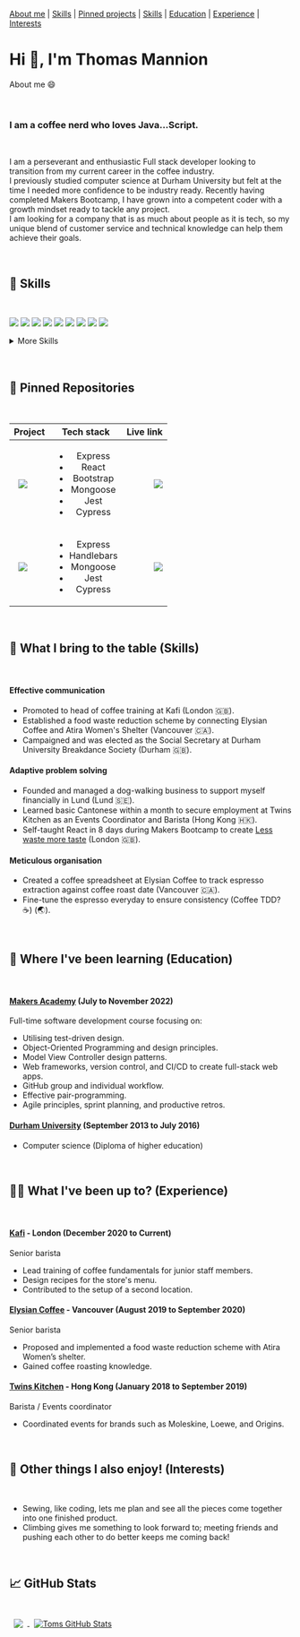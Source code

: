 <div align="left">

[About me](#about_me) | [Skills](#skills) | [Pinned projects](#pinned) | [Skills](#skills) | [Education](#education) | [Experience](#experience) | [Interests](#interests)

<h1>Hi 👋, I'm Thomas Mannion</h1>
</div>

<a name="about_me">About me 😄</a>

<br>

<h3>I am a coffee nerd who loves Java...Script.</h3>

<br>

I am a perseverant and enthusiastic Full stack developer looking to transition from my current career in the coffee industry.
<br>
I previously studied computer science at Durham University but felt at the time I needed more confidence to be industry ready. Recently having completed Makers Bootcamp, I have grown into a competent coder with a growth mindset ready to tackle any project.
<br>
I am looking for a company that is as much about people as it is tech, so my unique blend of customer service and technical knowledge can help them achieve their goals.

<!-- Want to know more about me? [Check out my portfolio.](https://braydoncoyer.dev/) -->

<br>

## <a name="skills"> 💼 Skills</a>

<br>

![](https://img.shields.io/badge/Code-React-informational?style=flat&logo=react&logoColor=white&color=4AB197)
![](https://img.shields.io/badge/Code-Redux-informational?style=flat&logo=Redux&logoColor=white&color=4AB197)
![](https://img.shields.io/badge/Code-JavaScript-informational?style=flat&logo=JavaScript&logoColor=white&color=4AB197)
![](https://img.shields.io/badge/Code-TypeScript-informational?style=flat&logo=TypeScript&logoColor=white&color=4AB197)
![](https://img.shields.io/badge/Code-Node-informational?style=flat&logo=Node&logoColor=white&color=4AB197)
![](https://img.shields.io/badge/Code-Ruby-informational?style=flat&logo=Ruby&logoColor=white&color=4AB197)
![](https://img.shields.io/badge/Code-Java-informational?style=flat&logo=Java&logoColor=white&color=4AB197)
![](https://img.shields.io/badge/Code-MongoDB-informational?style=flat&logo=MongoDB&logoColor=white&color=4AB197)
![](https://img.shields.io/badge/Code-MySQL-informational?style=flat&logo=MySQL&logoColor=white&color=4AB197)

<details>
<summary>More Skills</summary>
<br>

![](https://img.shields.io/badge/Style-CSS-informational?style=flat&logo=css3&logoColor=white&color=4AB197)
![](https://img.shields.io/badge/Style-Tailwind-informational?style=flat&logo=Tailwind-CSS&logoColor=white&color=4AB197)
![](https://img.shields.io/badge/Style-Bootstrap-informational?style=flat&logo=Bootstrap&logoColor=white&color=4AB197)

<br>

![](https://img.shields.io/badge/Test-Jasmine-informational?style=flat&logo=Jasmine&logoColor=white&color=4AB197)
![](https://img.shields.io/badge/Test-Jest-informational?style=flat&logo=jest&logoColor=white&color=4AB197)
![](https://img.shields.io/badge/Test-Cypress-informational?style=flat&logo=Cypress&logoColor=white&color=4AB197)
![](https://img.shields.io/badge/Test-Capybara-informational?style=flat&logo=Capybara&logoColor=white&color=4AB197)

<br>

![](https://img.shields.io/badge/Tools-Docker-informational?style=flat&logo=docker&logoColor=white&color=4AB197)
![](https://img.shields.io/badge/Tools-Actions-informational?style=flat&logo=github-actions&logoColor=white&color=4AB197)
![](https://img.shields.io/badge/Tools-NPM-informational?style=flat&logo=npm&logoColor=white&color=4AB197)
![](https://img.shields.io/badge/Tools-Postman-informational?style=flat&logo=Postman&logoColor=white&color=4AB197)
![](https://img.shields.io/badge/Tools-Photoshop-informational?style=flat&logo=Adobe-Photoshop&logoColor=white&color=4AB197)
![](https://img.shields.io/badge/Tools-GitHub-informational?style=flat&logo=GitHub&logoColor=white&color=4AB197)

</details>

<br>
<br>

## <a name="pinned"> 📌 Pinned Repositories</a>

<br>

| Project                                                                                                                                                                                                                                                                                                 |                                                Tech stack                                                |                                                                                                                       Live link |
| ------------------------------------------------------------------------------------------------------------------------------------------------------------------------------------------------------------------------------------------------------------------------------------------------------- | :------------------------------------------------------------------------------------------------------: | ------------------------------------------------------------------------------------------------------------------------------: |
| <a href="https://github.com/TomMannion/ingredient-based-recipe-app/"><img align="center" style="margin:0.5rem" src="https://github-readme-stats.vercel.app/api/pin/?username=TomMannion&repo=ingredient-based-recipe-app&title_color=ffffff&text_color=c9cacc&icon_color=4AB197&bg_color=1A2B34" /></a> | <ul><li>Express</li><li>React</li><li>Bootstrap</li><li>Mongoose</li><li>Jest</li><li>Cypress </li></ul> | <a href="https://less-waste-more-taste.herokuapp.com/"><img src="https://www.vectorlogo.zone/logos/heroku/heroku-icon.svg"></a> |
| <a href="https://github.com/GuillerminaLorenzo/acebook-monsters-inc"><img align="center" style="margin:0.5rem" src="https://github-readme-stats.vercel.app/api/pin/?username=TomMannion&repo=acebook-monsters-inc&title_color=ffffff&text_color=c9cacc&icon_color=4AB197&bg_color=1A2B34" /></a>        |        <ul><li>Express</li><li>Handlebars</li><li>Mongoose</li><li>Jest</li><li>Cypress</li></ul>        |  <a href="https://monsters-inc-acebook.herokuapp.com/"><img src="https://www.vectorlogo.zone/logos/heroku/heroku-icon.svg"></a> |

<br>

## <a name="skills">👏 What I bring to the table (Skills)</a>

<br>

#### Effective communication

- Promoted to head of coffee training at Kafi (London :gb:).
- Established a food waste reduction scheme by connecting Elysian Coffee and Atira Women's Shelter (Vancouver :canada:).
- Campaigned and was elected as the Social Secretary at Durham University Breakdance Society (Durham :gb:).

#### Adaptive problem solving

- Founded and managed a dog-walking business to support myself financially in Lund (Lund :sweden:).
- Learned basic Cantonese within a month to secure employment at Twins Kitchen as an Events Coordinator and Barista (Hong Kong :hong_kong:).
- Self-taught React in 8 days during Makers Bootcamp to create [Less waste more taste](https://less-waste-more-taste.herokuapp.com/) (London :gb:).

#### Meticulous organisation

- Created a coffee spreadsheet at Elysian Coffee to track espresso extraction against coffee roast date (Vancouver :canada:).
- Fine-tune the espresso everyday to ensure consistency (Coffee TDD? :coffee:) (:earth_asia:).

<br>

## <a name="education">:open_book: Where I've been learning (Education)</a>

<br>

#### [Makers Academy](https://makers.tech/) (July to November 2022)

Full-time software development course focusing on:

- Utilising test-driven design.
- Object-Oriented Programming and design principles.
- Model View Controller design patterns.
- Web frameworks, version control, and CI/CD to create full-stack web apps.
- GitHub group and individual workflow.
- Effective pair-programming.
- Agile principles, sprint planning, and productive retros.

#### [Durham University](https://www.durham.ac.uk/homepage/) (September 2013 to July 2016)

- Computer science (Diploma of higher education)

<br>

## <a name="experience">:technologist: What I've been up to? (Experience) </a>

<br>

#### [Kafi](https://www.kaficafe.com/) - London (December 2020 to Current)

Senior barista

- Lead training of coffee fundamentals for junior staff members.
- Design recipes for the store's menu.
- Contributed to the setup of a second location.

#### [Elysian Coffee](https://elysiancoffee.com/) - Vancouver (August 2019 to September 2020)

Senior barista

- Proposed and implemented a food waste reduction scheme with Atira Women’s shelter.
- Gained coffee roasting knowledge.

#### [Twins Kitchen](http://www.twins-kitchen.com/) - Hong Kong (January 2018 to September 2019)

Barista / Events coordinator

- Coordinated events for brands such as Moleskine, Loewe, and Origins.

<br>

## <a name="interests">:climbing: Other things I also enjoy! (Interests) </a>

<br>

- Sewing, like coding, lets me plan and see all the pieces come together into one finished product.
- Climbing gives me something to look forward to; meeting friends and pushing each other to do better keeps me coming back!

<br>

## &#x1f4c8; GitHub Stats

<br>

<a class="pinned" href="https://github.com/TomMannion">
  <img align="center" style="margin:0.5rem" src="https://github-readme-stats.vercel.app/api/top-langs/?username=TomMannion&title_color=ffffff&text_color=c9cacc&icon_color=4AB197&bg_color=1A2B34" />
</a>

<a class="pinned" href="https://github.com/TomMannion">
  <img align="center" style="margin:0.5rem" src="https://github-readme-stats.vercel.app/api?username=TomMannion&show_icons=true&line_height=27&count_private=true&title_color=ffffff&text_color=c9cacc&icon_color=4AB097&bg_color=1A2B34" alt="Toms GitHub Stats" />
</a>

<br>
<br>

